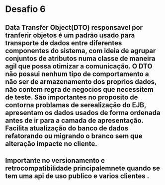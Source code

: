 #  Desafio 6

## Data Transfer Object(DTO) responsavel por tranferir objetos é um padrão usado para transporte de dados entre diferentes componentes do sistema, com ideia de agrupar conjuntos de atributos numa classe de maneira agil que possa otimizar a comunicação. O DTO não possui nenhum tipo de comportamento a não ser de armazenamento dos proprios dados, não contem regra de negocios que necessitem de teste. São importantes no proposito de contorna problamas de serealização do EJB, apresentam os dados usados de forma ordenada antes de ir para a camada de apresentação. Facilita atualização do banco de dados refatorando ou migrando o branco sem que alteração impacte no cliente.
## Importante no versionamento e retrocompatibilidade principalemnete quando se tem uma api de uso publico e varios clientes .